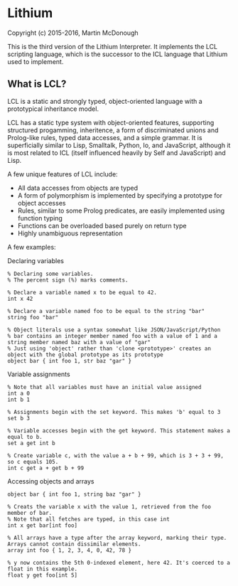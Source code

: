 Lithium
=======

Copyright (c) 2015-2016, Martin McDonough

This is the third version of the Lithium Interpreter. It implements the LCL scripting language, which is the successor to the ICL language that Lithium used to implement.

What is LCL?
------------

LCL is a static and strongly typed, object-oriented language with a prototypical inheritance model.

LCL has a static type system with object-oriented features, supporting structured progamming, inheritence, a form of discriminated unions and 
Prolog-like rules, typed data accesses, and a simple grammar. It is superficially similar to Lisp, Smalltalk, Python, Io, and JavaScript, although 
it is most related to ICL (itself influenced heavily by Self and JavaScript) and Lisp.

A few unique features of LCL include:
 * All data accesses from objects are typed
 * A form of polymorphism is implemented by specifying a prototype for object accesses
 * Rules, similar to some Prolog predicates, are easily implemented using function typing
 * Functions can be overloaded based purely on return type
 * Highly unambiguous representation

A few examples:

Declaring variables
```
% Declaring some variables.
% The percent sign (%) marks comments.

% Declare a variable named x to be equal to 42.
int x 42

% Declare a variable named foo to be equal to the string "bar"
string foo "bar"

% Object literals use a syntax somewhat like JSON/JavaScript/Python
% bar contains an integer member named foo with a value of 1 and a string member named baz with a value of "gar"
% Just using 'object' rather than 'clone <prototype>' creates an object with the global prototype as its prototype
object bar { int foo 1, str baz "gar" }

```
Variable assignments
```
% Note that all variables must have an initial value assigned
int a 0
int b 1

% Assignments begin with the set keyword. This makes 'b' equal to 3
set b 3

% Variable accesses begin with the get keyword. This statement makes a equal to b.
set a get int b

% Create variable c, with the value a + b + 99, which is 3 + 3 + 99, so c equals 105.
int c get a + get b + 99

```
Accessing objects and arrays
```
object bar { int foo 1, string baz "gar" }

% Creats the variable x with the value 1, retrieved from the foo member of bar.
% Note that all fetches are typed, in this case int
int x get bar[int foo]

% All arrays have a type after the array keyword, marking their type. Arrays cannot contain dissimilar elements.
array int foo { 1, 2, 3, 4, 0, 42, 78 }

% y now contains the 5th 0-indexed element, here 42. It's coerced to a float in this example.
float y get foo[int 5]
```
